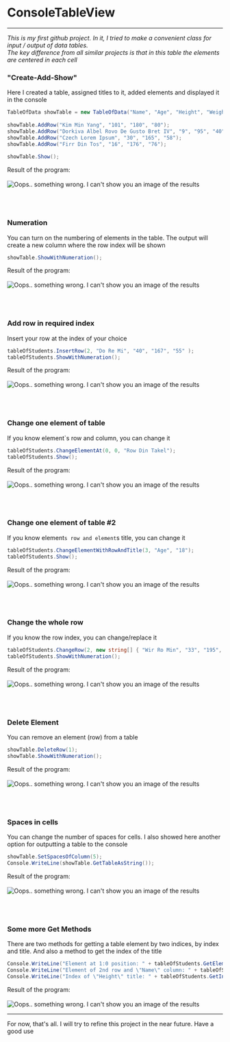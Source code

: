 # ConsoleTableView
___
_This is my first github project. In it, I tried to make a convenient class for input / output of data tables.\
The key difference from all similar projects is that in this table the elements are centered in each cell_
### "Create-Add-Show"
Here I created a table, assigned titles to it, added elements and displayed it in the console

````csharp
TableOfData showTable = new TableOfData("Name", "Age", "Height", "Weight");
            
showTable.AddRow("Kim Min Yang", "101", "180", "80");
showTable.AddRow("Dorkiva Albel Rovo De Gusto Bret IV", "9", "95", "40");
showTable.AddRow("Czech Lorem Ipsum", "30", "165", "58");
showTable.AddRow("Firr Din Tos", "16", "176", "76");
            
showTable.Show();
````
Result of the program:\
<br/>
![Oops.. something wrong. I can't show you an image of the results](https://user-images.githubusercontent.com/94294950/184317100-333543de-96d7-4610-b3c1-11113fbd3a86.png)


<br/><br/>


### Numeration
You can turn on the numbering of elements in the table. The output will create a new column where the row index will be shown

````csharp
showTable.ShowWithNumeration();
````
Result of the program:\
<br/>
![Oops.. something wrong. I can't show you an image of the results](https://user-images.githubusercontent.com/94294950/184317413-cb1bde98-4d81-425b-a9f5-ccb2337d5c01.png)


<br/><br/>


### Add row in required index
Insert your row at the index of your choice

````csharp
tableOfStudents.InsertRow(2, "Do Re Mi", "40", "167", "55" );
tableOfStudents.ShowWithNumeration();
````
Result of the program:\
<br/>
![Oops.. something wrong. I can't show you an image of the results](https://user-images.githubusercontent.com/94294950/184480451-a7cb676b-1049-48ba-9864-279ff4d2b632.png)


<br/><br/>


### Change one element of table
If you know element`s row and column, you can change it

````csharp
tableOfStudents.ChangeElementAt(0, 0, "Row Din Takel");
tableOfStudents.Show();
````
Result of the program:\
<br/>
![Oops.. something wrong. I can't show you an image of the results](https://user-images.githubusercontent.com/94294950/184480585-b3a7494e-52f6-4c63-8f93-bb3e9c02e1cf.png)


<br/><br/>


### Change one element of table #2
If you know element`s row and element`s title, you can change it

````csharp
tableOfStudents.ChangeElementWithRowAndTitle(3, "Age", "18");
tableOfStudents.Show();
````
Result of the program:\
<br/>
![Oops.. something wrong. I can't show you an image of the results](https://user-images.githubusercontent.com/94294950/184480717-8fd7856a-9237-4396-824e-e7df4a9a6945.png)


<br/><br/>


### Change the whole row 
If you know the row index, you can change/replace it

````csharp
tableOfStudents.ChangeRow(2, new string[] { "Wir Ro Min", "33", "195", "95" });
tableOfStudents.ShowWithNumeration();
````
Result of the program:\
<br/>
![Oops.. something wrong. I can't show you an image of the results](https://user-images.githubusercontent.com/94294950/184480822-f253f672-8de9-401c-9ddc-7143d879c9a7.png)


<br/><br/>



### Delete Element
You can remove an element (row) from a table

````csharp
showTable.DeleteRow(1);
showTable.ShowWithNumeration();
````
Result of the program:\
<br/>
![Oops.. something wrong. I can't show you an image of the results](https://user-images.githubusercontent.com/94294950/184317843-b56eb5c1-a276-448f-ac74-98eadf86d2e0.png)


<br/><br/>


### Spaces in cells
You can change the number of spaces for cells. I also showed here another option for outputting a table to the console

````csharp
showTable.SetSpacesOfColumn(5);
Console.WriteLine(showTable.GetTableAsString());
````
Result of the program:\
<br/>
![Oops.. something wrong. I can't show you an image of the results](https://user-images.githubusercontent.com/94294950/184318023-b7b9b98a-1c4f-405c-bc96-3b7862fdeff8.png)

<br/><br/>


### Some more Get Methods
There are two methods for getting a table element by two indices, by index and title. And also a method to get the index of the title

````csharp
Console.WriteLine("Element at 1:0 position: " + tableOfStudents.GetElementAt(1, 0));
Console.WriteLine("Element of 2nd row and \"Name\" column: " + tableOfStudents.GetElementWithRowAndTitle(2, "Name"));
Console.WriteLine("Index of \"Height\" title: " + tableOfStudents.GetIndexOfTitle("Height"));
````
Result of the program:\
<br/>
![Oops.. something wrong. I can't show you an image of the results](https://user-images.githubusercontent.com/94294950/184484638-93e38bd7-b96e-44f1-a9f9-1c42ff554001.png)
___
For now, that's all. I will try to refine this project in the near future. Have a good use
